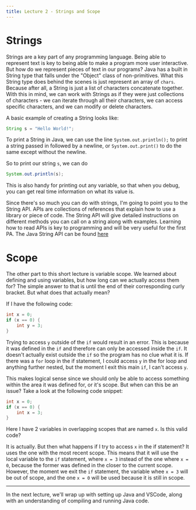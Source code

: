 ```yaml
---
title: Lecture 2 - Strings and Scope
---
```


# Strings

Strings are a key part of any programming language. Being able to represent text is key to being able to make a program more user interactive. But how do we represent pieces of text in our programs? Java has a built in String type that falls under the "Object" class of non-primitives. What this String type does behind the scenes is just represent an array of `chars`. Because after all, a String is just a list of characters concatenate together. With this in mind, we can work with Strings as if they were just collections of characters - we can iterate through all their characters, we can access specific characters, and we can modify or delete characters.

A basic example of creating a String looks like:

```Java
String s = "Hello World!";
```

To print a String in Java, we can use the line `System.out.println();` to print a string passed in followed by a newline, or `System.out.print()` to do the same except without the newline.

So to print our string `s`, we can do

```Java
System.out.println(s);
```

This is also handy for printing out any variable, so that when you debug, you can get real time information on what its value is.

Since there's so much you can do with strings, I'm going to point you to the String API. APIs are collections of references that explain how to use a library or piece of code. The String     API will give detailed instructions on different methods you can call on a string along with examples. Learning how to read APIs is key to programming and will be very useful for the first PA. The Java String API can be found [here](https://docs.oracle.com/en/java/javase/11/docs/api/java.base/java/lang/String.html)

# Scope

The other part to this short lecture is variable scope. We learned about defining and using variables, but how long can we actually access them for? The simple answer to that is until the end of their corresponding curly bracket. But what does that actually mean?

If I have the following code:

```Java
int x = 0;
if (x == 0) {
    int y = 3;
}
```

Trying to access `y` outside of the `if` would result in an error. This is because it was defined in the `if` and therefore can only be accessed inside the `if`. It doesn't actually exist outside the `if` so the program has no clue what it is. If there was a `for` loop in the if statement, I could access `y` in the for loop and anything further nested, but the moment I exit this main `if`, I can't access `y`.

This makes logical sense since we should only be able to access something within the area it was defined for, or it's scope. But when can this be an issue? Take a look at the following code snippet:

```Java
int x = 0;
if (x == 0) {
    int x = 3;
}
```

Here I have 2 variables in overlapping scopes that are named `x`. Is this valid code?

It is actually. But then what happens if I try to access `x` in the if statement? It uses the one with the most recent scope. This means that it will use the local variable to the `if` statement, where `x = 3` instead of the one where `x = 0`, because the former was defined in the closer to the current scope. However, the moment we exit the `if` statement, the variable whee `x = 3` will be out of scope, and the one `x = 0` will be used because it is still in scope.

***

In the next lecture, we'll wrap up with setting up Java and VSCode, along with an understanding of compiling and running Java code.
